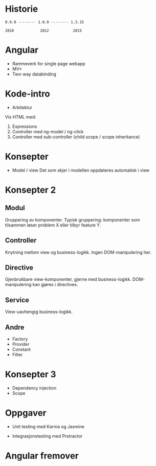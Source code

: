 # Historie

	0.9.0 -------- 1.0.0 -------- 1.3.15

	2010            2012           2015

# Angular

- Rammeverk for single page webapp
- MV*
- Two-way databinding

# Kode-intro

- Arkitektur

Vis HTML med:

1. Expressions
2. Controller med ng-model / ng-click
3. Controller med sub-controller (child scope / scope inheritance)

# Konsepter

- Model / view
	Det som skjer i modellen oppdateres automatisk i view

# Konsepter 2

## Modul

Gruppering av komponenter. Typisk gruppering: komponenter som tilsammen løser problem X eller tilbyr feature Y.

## Controller

Knytning mellom view og business-logikk. Ingen DOM-manipulering her.

## Directive

Gjenbrukbare view-komponenter, gjerne med business-logikk. DOM-manipulering kan gjøres i directives.

## Service

View-uavhengig business-logikk.

## Andre

- Factory
- Provider
- Constant
- Filter

# Konsepter 3

- Dependency injection
- Scope

# Oppgaver

- Unit testing med Karma og Jasmine

- Integrasjonstesting med Protractor

# Angular fremover
